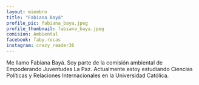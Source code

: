 ```yaml
---
layout: miembro
title: "Fabiana Bayá"
profile_pic: fabiana_baya.jpeg
profile_thumbnail: fabiana_baya.jpeg
comision: Ambiental
facebook: faby.rocas
instagram: crazy_reader36
---
```


Me llamo Fabiana Bayá. Soy parte de la comisión ambiental de Empoderando Juventudes La Paz. Actualmente estoy estudiando Ciencias Políticas y Relaciones Internacionales en la Universidad Católica.
